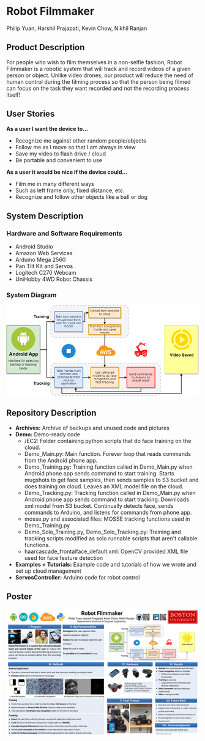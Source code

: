 # Robot Filmmaker
Philip Yuan, Harshil Prajapati, Kevin Chow, Nikhil Ranjan

## Product Description
For people who wish to film themselves in a non-selfie fashion, Robot Filmmaker is a robotic system that will track and record videos of a given person or object.  Unlike video drones, our product will reduce the need of human control during the filming process so that the person being filmed can focus on the task they want recorded and not the recording process itself!

## User Stories
**As a user I want the device to…**
  - Recognize me against other random people/objects
  - Follow me as I move so that I am always in view
  - Save my video to flash drive / cloud
  - Be portable and convenient to use
  
**As a user it would be nice if the device could...**
  - Film me in many different ways
  - Such as left frame only, fixed distance, etc.
  - Recognize and follow other objects like a ball or dog

## System Description
### Hardware and Software Requirements
  - Android Studio
  - Amazon Web Services
  - Arduino Mega 2560
  - Pan Tilt Kit and Servos
  - Logitech C270 Webcam
  - UniHobby 4WD Robot Chassis
  
### System Diagram
![alt tag](https://github.com/CaptainGinyu/RobotFilmmaker/blob/master/Readme%20Resources/System_Diagram.png)

## Repository Description
  - **Archives:** Archive of backups and unused code and pictures
  - **Demo:** Demo-ready code
    - /EC2: Folder containing python scripts that do face training on the cloud.
    - Demo_Main.py: Main function.  Forever loop that reads commands from the Android phone app.
    - Demo_Training.py: Training function called in Demo_Main.py when Android phone app sends command to start training.  Starts  mugshots to get face samples, then sends samples to S3 bucket and does training on cloud.  Leaves an XML model file on the cloud.
    - Demo_Tracking.py: Tracking function called in Demo_Main.py when Android phone app sends command to start tracking. Downloads xml model from S3 bucket.  Continually detects face, sends commands to Arduino, and listens for commands from phone app.
    - mosse.py and associated files: MOSSE tracking functions used in Demo_Training.py
    - Demo_Solo_Training.py, Demo_Solo_Tracking.py: Training and tracking scripts modified as solo runnable scripts that aren't callable functions.
    - haarcascade_frontalface_default.xml: OpenCV provided XML file used for face feature detection    
  - **Examples + Tutorials:** Example code and tutorials of how we wrote and set up cloud management
  - **ServosController:** Arduino code for robot control
  
 ## Poster
 ![alt tag](https://github.com/CaptainGinyu/RobotFilmmaker/blob/master/Readme%20Resources/Poster.png)
